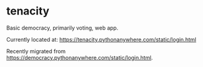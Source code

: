 # tenacity
Basic democracy, primarily voting, web app.

Currently located at: https://tenacity.pythonanywhere.com/static/login.html

Recently migrated from https://democracy.pythonanywhere.com/static/login.html.
